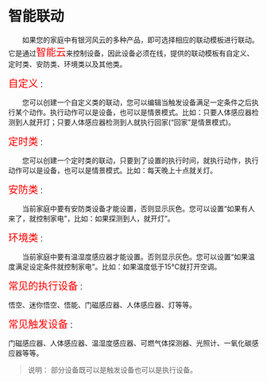 # 智能联动

&emsp;&emsp;如果您的家庭中有银河风云的多种产品，即可选择相应的联动模板进行联动。它是通过<font style='color:#ff0000;font-size:20px'>智能云</font>来控制设备，因此设备必须在线，提供的联动模板有自定义、定时类、安防类、环境类以及其他类。

<font style='color:#ff0000;font-size:20px'>自定义</font>：

&emsp;&emsp;您可以创建一个自定义类的联动，您可以编辑当触发设备满足一定条件之后执行某个动作。执行动作可以是设备，也可以是情景模式。比如：只要人体感应器检测到人就开灯；只要人体感应器检测到人就执行回家(“回家”是情景模式)。

<font style='color:#ff0000;font-size:20px'>定时类</font>：

&emsp;&emsp;您可以创建一个定时类的联动，只要到了设置的执行时间，就执行动作，执行动作可以是设备，也可以是情景模式。比如：每天晚上十点就关灯。

<font style='color:#ff0000;font-size:20px'>安防类</font>：

&emsp;&emsp;当前家庭中要有安防类设备才能设置，否则显示灰色。您可以设置“如果有人来了，就控制家电”，比如：如果探测到人，就开灯”。

<font style='color:#ff0000;font-size:20px'>环境类</font>：

&emsp;&emsp;当前家庭中要有温湿度感应器才能设置。否则显示灰色。您可以设置“如果温度满足设定条件就控制家电”。比如：如果温度低于15℃就打开空调。

<font style='color:#ff0000;font-size:20px'>常见的执行设备</font>：

悟空、迷你悟空、悟能、门磁感应器、人体感应器、灯等等。

<font style='color:#ff0000;font-size:20px'>常见触发设备</font>：

门磁感应器、人体感应器、温湿度感应器、可燃气体探测器、光照计、一氧化碳感应器等等。

> 说明： 部分设备既可以是触发设备也可以是执行设备。